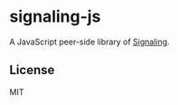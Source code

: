 # signaling-js

A JavaScript peer-side library of [Signaling](https://github.com/mys1024/signaling).

## License

MIT
